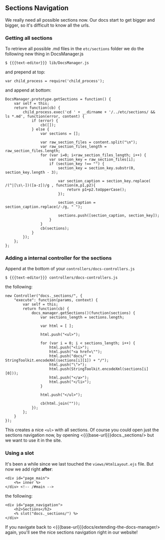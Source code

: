 ## Sections Navigation

We really need all possible sections now. Our docs start to get bigger and
bigger, so it's difficult to know all the urls.

### Getting all sections

To retrieve all possible .md files in the `etc/sections` folder we do the
following new thing in DocsManager.js

    $ {{{text-editor}}} lib/DocsManager.js
    
and prepend at top:

    var child_process = require('child_process');

and append at bottom:

    DocsManager.prototype.getSections = function() {
        var self = this;
        return function(cb) {
            child_process.exec('cd ' + __dirname + '/../etc/sections/ && ls *.md', function(error, content) {
                if (error) {
                    cb([]);
                } else {
                    var sections = [];
                    
                    var raw_section_files = content.split("\n");
                    var raw_section_files_length = raw_section_files.length;
                    for (var i=0; i<raw_section_files_length; i++) {
                        var section_key = raw_section_files[i];
                        if (section_key !== "") {
                            section_key = section_key.substr(0, section_key.length - 3);
                            
                            var section_caption = section_key.replace( /(^|[\s\-])([a-z])/g , function(m,p1,p2){
                                return p1+p2.toUpperCase();
                            });
                            
                            section_caption = section_caption.replace(/-/g, " ");
                            
                            sections.push([section_caption, section_key]);
                        }
                    }
                    cb(sections);
                }
            });
        };
    };

### Adding a internal controller for the sections

Append at the bottom of your `controllers/docs-controllers.js`

    $ {{{text-editor}}} controllers/docs-controllers.js

the following:

    new Controller("docs._sections/", {
        "execute": function(params, context) {
            var self = this;
            return function(cb) {
                docs_manager.getSections()(function(sections) {
                    var sections_length = sections.length;
                    
                    var html = [ ];
                    
                    html.push("<ul>");
                    
                    for (var i = 0; i < sections_length; i++) {
                        html.push("<li>");
                        html.push("<a href=\"");
                        html.push("docs/" + StringToolkit.encodeXml(sections[i][1]) + "/");
                        html.push("\">");
                        html.push(StringToolkit.encodeXml(sections[i][0]));
                        html.push("</a>");
                        html.push("</li>");
                    }
                    
                    html.push("</ul>");
                    
                    cb(html.join(""));
                });
            };
        }
    });

This creates a nice `<ul>` with all sections. Of course you could open just the
sections navigation now, by opening <{{{base-url}}}docs._sections/>
but we want to use it in the site.

### Using a slot

It's been a while since we last touched the `views/HtmlLayout.ejs` file. But
now we add right **after**:

    <div id="page_main">
        <%= inner %>
    </div> <!-- /#main -->
            
the following:

    <div id="page_navigation">
        <h2>Sections</h2>
        <% slot("docs._sections/") %>
    </div>
    
If you navigate back to <{{{base-url}}}docs/extending-the-docs-manager/>
again, you'll see the nice sections navigation right in our website!
